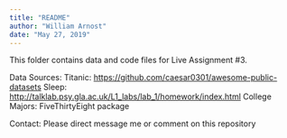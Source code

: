 ```yaml
---
title: "README"
author: "William Arnost"
date: "May 27, 2019"
---
```


This folder contains data and code files for Live Assignment #3. 

Data Sources:
Titanic: https://github.com/caesar0301/awesome-public-datasets
Sleep: http://talklab.psy.gla.ac.uk/L1_labs/lab_1/homework/index.html
College Majors: FiveThirtyEight package

Contact:
Please direct message me or comment on this repository

